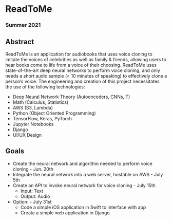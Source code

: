 # ReadToMe
### Summer 2021

## Abstract
ReadToMe is an application for audiobooks that uses voice cloning to imitate the voices of celebrities as well as family & friends, allowing users to hear books come to life from a voice of their choosing. ReadToMe uses state-of-the-art deep neural networks to perform voice cloning, and only needs a short audio sample (< 10 minutes of speaking) to effectively clone a person’s voice. The engineering and creation of this project necessitates the use of the following technologies:
- Deep Neural Network Theory (Autoencoders, CNNs, T)
- Math (Calculus, Statistics)
- AWS (S3, Lambda)
- Python (Object Oriented Programming)
- TensorFlow, Keras, PyTorch
- Jupyter Notebooks
- Django
- UI/UX Design


## Goals
- Create the neural network and algorithm needed to perform voice cloning - Jun. 20th
- Integrate the neural network into a web server, hostable on AWS - July 5th
- Create an API to invoke neural network for voice cloning - July 15th
  - Input: Text
  - Output: Audio
- Option: - July 31st
  - Code a simple iOS application in Swift to interface with app
  - Create a simple web application in Django
